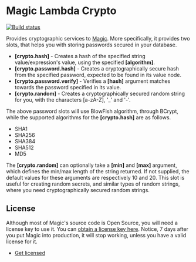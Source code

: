 
# Magic Lambda Crypto

[![Build status](https://travis-ci.org/polterguy/magic.lambda.crypto.svg?master)](https://travis-ci.org/polterguy/magic.lambda.crypto)

Provides cryptographic services to [Magic](https://github.com/polterguy/magic). More specifically, it provides two slots, that helps you
with storing passwords secured in your database.

* __[crypto.hash]__ - Creates a hash of the specified string value/expression's value, using the specified **[algorithm]**.
* __[crypto.password.hash]__ - Creates a cryptographically secure hash from the specified password, expected to be found in its value node.
* __[crypto.password.verify]__ - Verifies a **[hash]** argument matches towards the password specified in its value.
* __[crypto.random]__ - Creates a cryptographically secured random string for you, with the characters [a-zA-Z], '_' and '-'.

The above password slots will use BlowFish algorithm, through BCrypt, while the supported algorithms for the **[crypto.hash]**
are as follows.

* SHA1
* SHA256
* SHA384
* SHA512
* MD5

The **[crypto.random]** can optionally take a **[min]** and **[max]** argument, which defines the min/max length of the
string returned. If not supplied, the default values for these arguments are respectively 10 and 20. This slot is useful
for creating random secrets, and similar types of random strings, where you need cryptographically secured random strings.

## License

Although most of Magic's source code is Open Source, you will need a license key to use it.
You can [obtain a license key here](https://servergardens.com/buy/).
Notice, 7 days after you put Magic into production, it will stop working, unless you have a valid
license for it.

* [Get licensed](https://servergardens.com/buy/)
